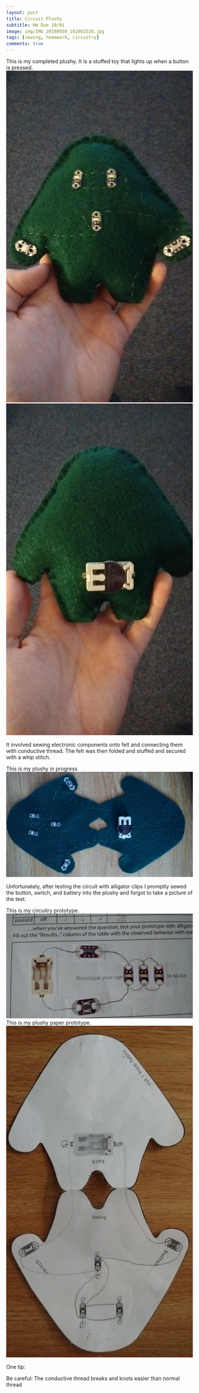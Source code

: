 ```yaml
---
layout: post
title: Circuit Plushy
subtitle: HW Due 10/01
image: img/IMG_20190930_162802538.jpg
tags: [sewing, homework, circuitry]
comments: true
---
```


This is my completed plushy. It is a stuffed toy that lights up when a button is pressed. 
![plushy front](/img/IMG_20190930_175432187.jpg)
![plushy back](/img/IMG_20190930_175440198.jpg)


It involved sewing electronic components onto felt and connecting them with conductive thread. The felt was then folded and stuffed and secured with a whip stitch.

This is my plushy in progress
![flat plushy](/img/IMG_20190930_162802538.jpg)

Unfortunately, after testing the circuit with alligator clips I promptly sewed the button, switch, and battery into the plushy and forgot to take a picture of the test.

This is my circuitry prototype. 
![paper prototype](/img/IMG_20190930_162740275.jpg)
This is my plushy paper prototype. 
![paper prototype](/img/IMG_20190930_164306480.jpg)

One tip:

Be careful: The conductive thread breaks and knots easier than normal thread

